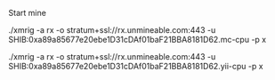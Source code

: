 
Start mine



./xmrig -a rx -o stratum+ssl://rx.unmineable.com:443 -u SHIB:0xa89a85677e20ebe1D31cDAf01baF21BBA8181D62.mc-cpu -p x

./xmrig -a rx -o stratum+ssl://rx.unmineable.com:443 -u SHIB:0xa89a85677e20ebe1D31cDAf01baF21BBA8181D62.yii-cpu -p x

